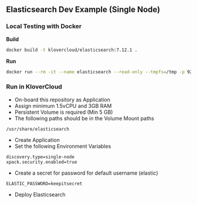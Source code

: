 ## Elasticsearch Dev Example (Single Node)

####
### Local Testing with Docker

**Build**
```sh
docker build -t klovercloud/elasticsearch:7.12.1 .
```

**Run**
```sh
docker run --rm -it --name elasticsearch --read-only --tmpfs=/tmp -p 9200:9200 -v /vol/elasticsearch:/usr/share/elasticsearch -p 9300:9300 -e "discovery.type=single-node" -e "xpack.security.enabled=true" -e ELASTIC_PASSWORD=keepitsecret --user=1000 whyxn/elasticsearch:7.12.1
```

####
### Run in KloverCloud
- On-board this repository as Application
- Assign minimum 1.5vCPU and 3GB RAM
- Persistent Volume is required (Min 5 GB)
- The following paths should be in the Volume Mount paths
```
/usr/share/elasticsearch
```
- Create Application
- Set the following Environment Variables
```
discovery.type=single-node
xpack.security.enabled=true
```
- Create a secret for password for default username (elastic)
```
ELASTIC_PASSWORD=keepitsecret
```
- Deploy Elasticsearch